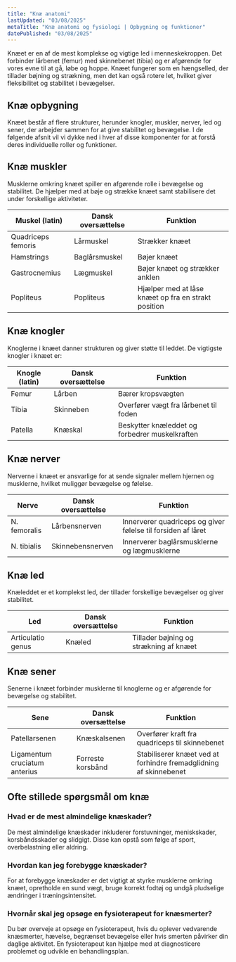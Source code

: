```yaml
---
title: "Knæ anatomi"
lastUpdated: "03/08/2025"
metaTitle: "Knæ anatomi og fysiologi | Opbygning og funktioner"
datePublished: "03/08/2025"
---
```


Knæet er en af de mest komplekse og vigtige led i menneskekroppen. Det forbinder lårbenet (femur) med skinnebenet (tibia) og er afgørende for vores evne til at gå, løbe og hoppe. Knæet fungerer som en hængselled, der tillader bøjning og strækning, men det kan også rotere let, hvilket giver fleksibilitet og stabilitet i bevægelser.

## Knæ opbygning

Knæet består af flere strukturer, herunder knogler, muskler, nerver, led og sener, der arbejder sammen for at give stabilitet og bevægelse. I de følgende afsnit vil vi dykke ned i hver af disse komponenter for at forstå deres individuelle roller og funktioner.

## Knæ muskler

Musklerne omkring knæet spiller en afgørende rolle i bevægelse og stabilitet. De hjælper med at bøje og strække knæet samt stabilisere det under forskellige aktiviteter.

| Muskel (latin) | Dansk oversættelse | Funktion |
|----------------|---------------------|----------|
| Quadriceps femoris | Lårmuskel | Strækker knæet |
| Hamstrings | Baglårsmuskel | Bøjer knæet |
| Gastrocnemius | Lægmuskel | Bøjer knæet og strækker anklen |
| Popliteus | Popliteus | Hjælper med at låse knæet op fra en strakt position |

## Knæ knogler

Knoglerne i knæet danner strukturen og giver støtte til leddet. De vigtigste knogler i knæet er:

| Knogle (latin) | Dansk oversættelse | Funktion |
|----------------|---------------------|----------|
| Femur | Lårben | Bærer kropsvægten |
| Tibia | Skinneben | Overfører vægt fra lårbenet til foden |
| Patella | Knæskal | Beskytter knæleddet og forbedrer muskelkraften |

## Knæ nerver

Nerverne i knæet er ansvarlige for at sende signaler mellem hjernen og musklerne, hvilket muliggør bevægelse og følelse.

| Nerve | Dansk oversættelse | Funktion |
|-------|---------------------|----------|
| N. femoralis | Lårbensnerven | Innerverer quadriceps og giver følelse til forsiden af låret |
| N. tibialis | Skinnebensnerven | Innerverer baglårsmusklerne og lægmusklerne |

## Knæ led

Knæleddet er et komplekst led, der tillader forskellige bevægelser og giver stabilitet.

| Led | Dansk oversættelse | Funktion |
|-----|---------------------|----------|
| Articulatio genus | Knæled | Tillader bøjning og strækning af knæet |

## Knæ sener

Senerne i knæet forbinder musklerne til knoglerne og er afgørende for bevægelse og stabilitet.

| Sene | Dansk oversættelse | Funktion |
|------|---------------------|----------|
| Patellarsenen | Knæskalsenen | Overfører kraft fra quadriceps til skinnebenet |
| Ligamentum cruciatum anterius | Forreste korsbånd | Stabiliserer knæet ved at forhindre fremadglidning af skinnebenet |

## Ofte stillede spørgsmål om knæ

### Hvad er de mest almindelige knæskader?

De mest almindelige knæskader inkluderer forstuvninger, meniskskader, korsbåndsskader og slidgigt. Disse kan opstå som følge af sport, overbelastning eller aldring.

### Hvordan kan jeg forebygge knæskader?

For at forebygge knæskader er det vigtigt at styrke musklerne omkring knæet, opretholde en sund vægt, bruge korrekt fodtøj og undgå pludselige ændringer i træningsintensitet.

### Hvornår skal jeg opsøge en fysioterapeut for knæsmerter?

Du bør overveje at opsøge en fysioterapeut, hvis du oplever vedvarende knæsmerter, hævelse, begrænset bevægelse eller hvis smerten påvirker din daglige aktivitet. En fysioterapeut kan hjælpe med at diagnosticere problemet og udvikle en behandlingsplan.